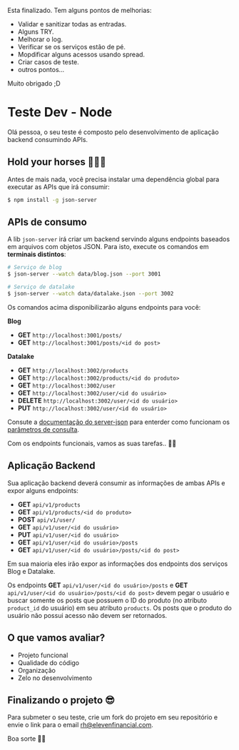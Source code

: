 Esta finalizado.
Tem alguns pontos de melhorias:
- Validar e sanitizar todas as entradas.
- Alguns TRY.
- Melhorar o log.
- Verificar se os serviços estão de pé.
- Mopdificar alguns acessos usando spread.
- Criar casos de teste.
- outros pontos...


Muito obrigado ;D 

# Teste Dev - Node
Olá pessoa, o seu teste é composto pelo desenvolvimento de aplicação backend consumindo APIs.
    
## Hold your horses 🐎🐎🐎
Antes de mais nada, você precisa instalar uma dependência global para executar as APIs que irá consumir:
```sh
$ npm install -g json-server
```

## APIs de consumo
A lib `json-server` irá criar um backend servindo alguns endpoints baseados em arquivos com objetos JSON. 
Para isto, execute os comandos em **terminais distintos**:

```sh
# Serviço de blog
$ json-server --watch data/blog.json --port 3001

# Serviço de datalake
$ json-server --watch data/datalake.json --port 3002
```

Os comandos acima disponibilizarão alguns endpoints para você:

**Blog**

- **GET** `http://localhost:3001/posts/`
- **GET** `http://localhost:3001/posts/<id do post>`



**Datalake**

- **GET** `http://localhost:3002/products`
- **GET** `http://localhost:3002/products/<id do produto>`
- **GET** `http://localhost:3002/user`
- **GET** `http://localhost:3002/user/<id do usuário>`
- **DELETE** `http://localhost:3002/user/<id do usuário>`
- **PUT** `http://localhost:3002/user/<id do usuário>`

Consute a [documentação do server-json](https://github.com/typicode/json-server) para enterder como funcionam os [parâmetros de consulta](https://github.com/typicode/json-server#filter).

Com os endpoints funcionais, vamos as suas tarefas.. 🤞🤞


## Aplicação Backend
Sua aplicação backend deverá consumir as informações de ambas APIs e expor alguns endpoints:

- **GET** `api/v1/products`
- **GET** `api/v1/products/<id do produto>`
- **POST** `api/v1/user/`
- **GET** `api/v1/user/<id do usuário>`
- **PUT** `api/v1/user/<id do usuário>`
- **GET** `api/v1/user/<id do usuário>/posts`
- **GET** `api/v1/user/<id do usuário>/posts/<id do post>`

Em sua maioria eles irão expor as informações dos endpoints dos serviços Blog e Datalake.

Os endpoints **GET** `api/v1/user/<id do usuário>/posts` e **GET** `api/v1/user/<id do usuário>/posts/<id do post>` devem pegar o usuário e buscar somente os posts que possuem o ID do produto (no atributo `product_id` do usuário) em seu atributo `products`. Os posts que o produto do usuário não possui acesso não devem ser retornados.


## O que vamos avaliar?

- Projeto funcional
- Qualidade do código
- Organização
- Zelo no desenvolvimento

## Finalizando o projeto 😎
Para submeter o seu teste, crie um fork do projeto em seu repositório e envie o link para o email [rh@elevenfinancial.com](mailto:rh@elevenfinancial.com).

Boa sorte 🤙🤙
